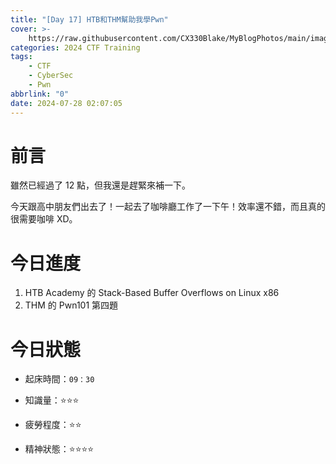 ```yaml
---
title: "[Day 17] HTB和THM幫助我學Pwn"
cover: >-
    https://raw.githubusercontent.com/CX330Blake/MyBlogPhotos/main/image/hackerTraining.jpg
categories: 2024 CTF Training
tags:
    - CTF
    - CyberSec
    - Pwn
abbrlink: "0"
date: 2024-07-28 02:07:05
---
```


# 前言

雖然已經過了 12 點，但我還是趕緊來補一下。

今天跟高中朋友們出去了！一起去了咖啡廳工作了一下午！效率還不錯，而且真的很需要咖啡 XD。

# 今日進度

1. HTB Academy 的 Stack-Based Buffer Overflows on Linux x86
2. THM 的 Pwn101 第四題

# 今日狀態

-   起床時間：`09：30`

-   知識量：⭐⭐⭐

-   疲勞程度：⭐⭐

-   精神狀態：⭐⭐⭐⭐
